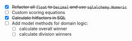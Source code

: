 - [x] ~~Refactor all `float` to `Decimal` and use `sqlalchemy.Numeric`~~
- [ ] Custom scoring equations
- [x] ~~Calculate hitfactors in SQL~~
- [ ] Add model methods for domain logic:
  - [ ] calculate overall winner
  - [ ] calculate division winners
